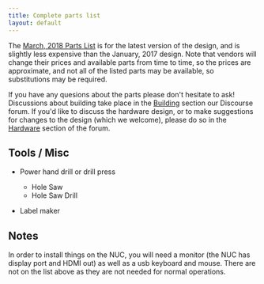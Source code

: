 ```yaml
---
title: Complete parts list
layout: default
---
```


The [March, 2018 Parts List](https://docs.google.com/spreadsheets/d/1CNgfsW2ko_KfVSitZQWOqfJAsT9YhMeeW1QI6GUinNA/edit)
is for the latest version of the design, and is slightly less
expensive than the January, 2017 design. Note that vendors will
change their prices and available parts from time to time,
so the prices are approximate, and not all of the listed parts may
be available, so substitutions may be required.

If you have any quesions about the parts please don't hesitate to ask!
Discussions about building take place in the
[Building](https://forum.projectpanoptes.org/c/building) section
our Discourse forum.
If you'd like to discuss the hardware design, or to make suggestions
for changes to the design (which we welcome), please do so in the
[Hardware](https://forum.projectpanoptes.org/c/hardware) section
of the forum.

## Tools / Misc
- Power hand drill or drill press
  - Hole Saw
  - Hole Saw Drill

- Label maker

## Notes
In order to install things on the NUC, you will need a monitor (the NUC has display port and HDMI out) as well as a usb keyboard and mouse. There are not on the list above as they are not needed for normal operations.
